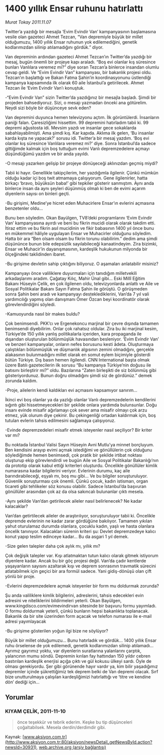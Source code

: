 # 1400 yıllık Ensar ruhunu hatırlattı

*Murat Tokay 2011.11.07*

<font class="agenda2NewsSpot">
 Twitter’a yazdığı bir mesajla ‘Evim Evindir Van’ kampanyasının başlamasına vesile olan gazeteci Ahmet Tezcan, “Van depremiyle büyük bir millet olduğumuzu, 1400 yıllık Ensar ruhunun yok edilemediğini, genetik kodlarımızdan silinip atılamadığını gördük.” diyor.
</font>
<font class="newsDetail">
 <p class="MsoNormal">
  Van depreminin ardından gazeteci Ahmet Tezcan’ın Twitter’da yazdığı bir mesaj, bugün önemli bir projeye kapı araladı. “Boş evi olanlar kış süresince bunları Vanlılara veremez mi?” diye soran Tezcan’a binlerce insandan olumlu cevap geldi. Ve “Evim Evindir Van” kampanyası, bir bakanlık projesi oldu. Tezcan’ın başlattığı ve Bakan Fatma Şahin’in koordinasyonunu üstlendiği kampanya kapsamında ilk olarak 60 aile İstanbul’a getirilecek. Ahmet Tezcan ile ‘Evim Evindir Van’ı konuştuk.
 </p>
 <p class="MsoNormal">
  -“Evim Evindir Van” sizin Twitter’da yazdığınız bir mesajla başladı. Şimdi bir projeden bahsediyoruz. Sizi, o mesajı yazmadan önceki ana götürelim. Neydi sizi böyle bir düşünceye sevk eden?
 </p>
 <p class="MsoNormal">
  Van depremini duyunca hemen televizyonu açtım. İlk görüntülerdi. İnsanların paniği falan. Çaresizliğimi hissettim. 99 depremini hatırladım tabii ki. 99 depremi ağustosta idi. Mevsim yazdı ve insanlar gece sokaklarda sabahlayabilmişti. Ama şimdi kış. Kar kapıda. Aklıma ilk gelen, ‘Bu insanlar karda kışta ne yapacak?’ sorusu idi. Twitter’a bir mesaj yazdım. ‘Boş evi olanlar kış süresince Vanlılara veremez mi?’ diye. Sonra İstanbul’da sadece gittiğimde kalmak için boş tuttuğum evimi Vanlı depremzedelere açmayı düşündüğümü yazdım ve bir anda yayıldı.
 </p>
 <p class="MsoNormal">
  -O mesajı yazarken gelişip bir projeye dönüşeceği aklınızdan geçmiş miydi?
 </p>
 <p class="MsoNormal">
  Tabii ki hayır. Genellikle takipçilerim, her yazdığımla ilgilenir. Çünkü mümkün olduğu kadar içi boş twit atmamaya çalışıyorum. Gene ilgilenirler, hatta birkaçı ‘bravo, büyüksün baba!’ gibi tepkiler gösterir sanmıştım. Aynı anda binlerce insan da aynı şeyleri düşünmüş olmalı ki ben de evimi açarım diyenlerin sayısı on binleri geçti.
 </p>
 <p class="MsoNormal">
  -Bu girişimi, Medine’ye hicret eden Muhacirlere Ensar’ın evlerini açmasına benzetenler oldu…
 </p>
 <p class="MsoNormal">
  Bunu ben söyledim. Okan Bayülgen, TV8’deki programlarını ‘Evim Evindir Van’ kampanyasına ayırdı ve beni bu fikrin mucidi olarak olarak takdim etti. İtiraz ettim ve bu fikrin asıl mucidinin ve fikir babasının 1400 yıl önce bunu en mükemmel hâliyle uygulayan Ensar ve Muhacirler olduğunu söyledim. Hatta bir ara “Ben olsam olsam bu fikrin torunu olabilirim.” dedim ama şimdi düşününce bunun bile edepsizlik sayılabileceği kanaatindeyim. Zira bizimki, Ensar ve Muhacir’in dayanışmasının, kardeşlik hukukunun milyonda bir ölçeğindeki taklidinden ibaret.
 </p>
 <p class="MsoNormal">
  -Bu girişime devletin sahip çıktığını biliyoruz. O aşamaları anlatabilir misiniz?
 </p>
 <p class="MsoNormal">
  Kampanyayı önce valiliklere duyurmaları için tanıdığım milletvekili arkadaşlarımı aradım. Çağatay Kılıç, Mahir Ünal gibi... Eski Millî Eğitim Bakanı Hüseyin Çelik, en çok ilgilenen oldu, televizyonlarda anlattı ve Aile ve Sosyal Politikalar Bakanı Sayın Fatma Şahin ile görüştü. O görüşmeden sonra Şahin beni aradı ve kampanyayı desteklediklerini, Van’da 7 yıl vali yardımcılığı yapmış olan danışmanı Ömer Özcan beyi koordinatör olarak görevlendirdiğini söyledi.
 </p>
 <p class="MsoNormal">
  -Kamuoyunda nasıl bir makes buldu?
 </p>
 <p class="MsoNormal">
  Çok benimsendi. PKK’cı ve Ergenekoncu marjinal bir çevre dışında tamamen benimsendi diyebilirim. Onlar çok rahatsız oldular. Zira bu iki marjinal kesim, Türkiye’de 150 yıllık yanlış politikalarla içeriden, kara propaganda ile dışarıdan oluşturulan bölünmüşlük havasından besleniyor. ‘Evim Evindir Van’ ve benzeri kampanyalar, onların nefes borusunu kesti âdeta. Oluşturmaya çalıştıkları bölünmüşlük ve düşmanlık algısının zemini olmadığını, gerçekle alakasının bulunmadığını millet olarak en somut eylem biçimiyle gösterdi bütün Türkiye. Dış basın hemen ilgilendi. CNN International başta olmak üzere Batılı gazetecilerin ilk sorusu “Bu kampanya Türkiye’nin doğusu ile batısını birleştirir mi?” oldu. Bazılarına “Zaten birleşikti de siz bölünmüş gibi gösteriyordunuz. Bunun doğru olmadığını şimdi siz de gördünüz.” demek zorunda kaldım.
 </p>
 <p class="MsoNormal">
  -Proje, ailelerin kendi kaldıkları evi açmasını kapsamıyor sanırım…
 </p>
 <p class="MsoNormal">
  İkinci evi boş olanlar ya da yazlığı olanlar Vanlı depremzedelerin kendilerini sığıntı gibi hissetmeyecekleri bir şekilde onlara yardımda bulunsunlar. Doğu insanı evinde misafir ağırlamayı çok sever ama misafir olmayı çok arzu etmez, yük olurum diye çekinir. Bu çekingenliği ortadan kaldırmak için, boş tutulan evlerin tahsis edilmesini sağlamaya çalışıyoruz.
 </p>
 <p class="MsoNormal">
  -Evinde depremzedeleri misafir etmek isteyenler nasıl seçiliyor? Bir kriter var mı?
 </p>
 <p class="MsoNormal">
  Bu noktada İstanbul Valisi Sayın Hüseyin Avni Mutlu’ya minnet borçluyum. Ben kendisini arayıp evimi açmak istediğimi ve gönüllülerin çok olduğunu söylediğimde hemen benimsedi, çok pratik bir şekilde irtibat noktası oluşturup ekip görevlendirdi ve bugün Aile ve Sosyal Politikalar Bakanlığı’nın da prototip olarak kabul ettiği kriterleri oluşturdu. Öncelikle gönüllüler kimlik numarasına kadar bilgilerini veriyor. Evlerinin durumu, kaç aile barındırabileceği, eşyalı mı, boş mu gibi… Ve bu bilgiler soruşturuluyor. Güvenlik soruşturması çok önemli. Çünkü çocuk, kadın istismarı, organ ticareti gibi tehlikeler söz konusu olabilir. Sadece İstanbul’da başvuran gönüllüler arasından çok az da olsa sakıncalı bulunanlar çıktı mesela.
 </p>
 <p class="MsoNormal">
  -Aynı şekilde Van’dan getirilecek aileler nasıl belirlenecek? Ne kadar kalacaklar?
 </p>
 <p class="MsoNormal">
  Van’dan getirtilecek aileler de araştırılıyor, soruşturuluyor tabii ki. Öncelikle depremde evlerinin ne kadar zarar gördüğüne bakılıyor. Tamamen yıkılan yahut oturulamaz durumda olanlara, çocuklu kadın, yaşlı ve hasta olanlara öncelik tanınıyor. Kalacakları sürenin kriteri şu: Devlet depremzedeye kalıcı konut yapıp teslim edinceye kadar… Bu da asgari 1 yıl demek.
 </p>
 <p class="MsoNormal">
  -Size gelen talepler daha çok aylık mı, yıllık mı?
 </p>
 <p class="MsoNormal">
  Çok değişik talepler var. Kışı atlatmaktan tutun kalıcı olarak gitmek istiyorum diyenlere kadar. Ancak bu bir göç projesi değil. Van’da çadır kentlerde yaşayanların sayısını azaltarak kışı ve deprem sonrasının travmatik sürecini atlatabilmek için geçici bir ara formül sadece. Yani gidiş-dönüşü olan çift yönlü bir proje.
 </p>
 <p class="MsoNormal">
  -Evlerini depremzedelere açmak isteyenler bir form mu doldurmak zorunda?
 </p>
 <p class="MsoNormal">
  Şu anda valiliklere kimlik bilgilerini, adreslerini, tahsis edecekleri evin adresini ve niteliklerini bildirmeleri yeterli. Okan Bayülgen, www.kingdisco.com/evimevindirvan sitesinde bir başvuru formu yayımladı. O formu doldurmak yeterli, çünkü bunların hepsi bakanlıkta toplanacak. Bakanlık da bir site üzerinden form açacak ve telefon numarası ile e-mail adresi yayımlayacak
 </p>
 <p class="MsoNormal">
  -Bu girişime gösterilen yoğun ilgi bize ne söylüyor?
 </p>
 <p class="MsoNormal">
  Büyük bir millet olduğumuzu… Bunu hatırladık ve gördük… 1400 yıllık Ensar ruhu örselense de yok edilemedi, genetik kodlarımızdan silinip atılamadı… Ayrımız gayrımız yoktu, var diyenlerin suratlarına yalanlarını çarptık, yalancının mumu söndü. Depremin kırılan fay hattından 150 yıldır cebren bastırılan kardeşlik enerjisi açığa çıktı ve gül kokusu ülkeyi sardı. Öyle de olması gerekiyordu. Şer gibi görünende hayır vardır ya, kim bilir yaşadığımız depremler içinde şükrettiğimiz tek deprem belki de Van depremi olacak. Sırf bize unutturulmaya çalışılan kardeşliğimizi hatırlattığı ve ‘titre ve kendine dön’ dediği için...
 </p>
</font>

## Yorumlar

### KIYAM ÇELİK, 2011-11-10
> önce teşekkür ve tebrik ederim. Keşke bu tip düşünceleri çoğaltabilsek. Mesela derdin/derdimdir gibi.

Kaynak: [www.aksiyon.com.tr](http://www.aksiyon.com.tr:80/aksiyon/newsDetail_getNewsById.action?newsId=30931), [web.archive.org (arşiv bağlantısı)](http://web.archive.org/web/20111110134440/http://www.aksiyon.com.tr:80/aksiyon/newsDetail_getNewsById.action?newsId=30931)
